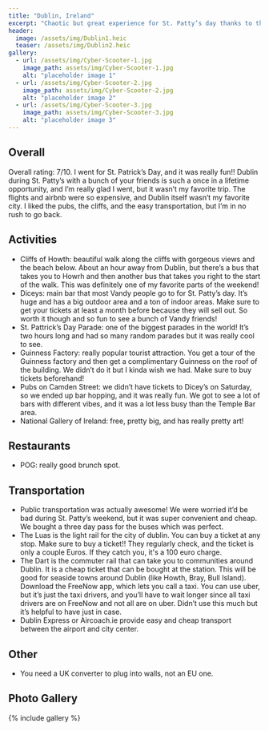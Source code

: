 ```yaml
---
title: "Dublin, Ireland"
excerpt: "Chaotic but great experience for St. Patty’s day thanks to the city’s lively pub culture and nearby scenic cliffs."
header:
  image: /assets/img/Dublin1.heic
  teaser: /assets/img/Dublin2.heic
gallery:
  - url: /assets/img/Cyber-Scooter-1.jpg
    image_path: assets/img/Cyber-Scooter-1.jpg
    alt: "placeholder image 1"
  - url: /assets/img/Cyber-Scooter-2.jpg
    image_path: assets/img/Cyber-Scooter-2.jpg
    alt: "placeholder image 2"
  - url: /assets/img/Cyber-Scooter-3.jpg
    image_path: assets/img/Cyber-Scooter-3.jpg
    alt: "placeholder image 3"
---
```


## Overall
Overall rating: 7/10. I went for St. Patrick’s Day, and it was really fun!! Dublin during St. Patty’s with a bunch of your friends is such a once in a lifetime opportunity, and I’m really glad I went, but it wasn’t my favorite trip. The flights and airbnb were so expensive, and Dublin itself wasn’t my favorite city. I liked the pubs, the cliffs, and the easy transportation, but I’m in no rush to go back. 


## Activities
* Cliffs of Howth: beautiful walk along the cliffs with gorgeous views and the beach below. About an hour away from Dublin, but there’s a bus that takes you to Howrh and then another bus that takes you right to the start of the walk. This was definitely one of my favorite parts of the weekend! 
* Diceys: main bar that most Vandy people go to for St. Patty’s day. It’s huge and has a big outdoor area and a ton of indoor areas. Make sure to get your tickets at least a month before because they will sell out. So worth it though and so fun to see a bunch of Vandy friends! 
* St. Pattrick’s Day Parade: one of the biggest parades in the world! It’s two hours long and had so many random parades but it was really cool to see. 
* Guinness Factory: really popular tourist attraction. You get a tour of the Guinness factory and then get a complimentary Guinness on the roof of the building. We didn’t do it but I kinda wish we had. Make sure to buy tickets beforehand!
* Pubs on Camden Street: we didn’t have tickets to Dicey’s on Saturday, so we ended up bar hopping, and it was really fun. We got to see a lot of bars with different vibes, and it was a lot less busy than the Temple Bar area. 
* National Gallery of Ireland: free, pretty big, and has really pretty art!


## Restaurants
* POG: really good brunch spot. 

## Transportation
* Public transportation was actually awesome! We were worried it’d be bad during St. Patty’s weekend, but it was super convenient and cheap. We bought a three day pass for the buses which was perfect.
* The Luas is the light rail for the city of dublin. You can buy a ticket at any stop. Make sure to buy a ticket!! They regularly check, and the ticket is only a couple Euros. If they catch you, it's a 100 euro charge. 
* The Dart is the commuter rail that can take you to communities around Dublin. It is a cheap ticket that can be bought at the station. This will be good for seaside towns around Dublin (like Howth, Bray, Bull Island).
Download the FreeNow app, which lets you call a taxi. You can use uber, but it’s just the taxi drivers, and you’ll have to wait longer since all taxi drivers are on FreeNow and not all are on uber. Didn’t use this much but it’s helpful to have just in case. 
* Dublin Express or Aircoach.ie provide easy and cheap transport between the airport and city center.

## Other
* You need a UK converter to plug into walls, not an EU one.

## Photo Gallery
{% include gallery %}
